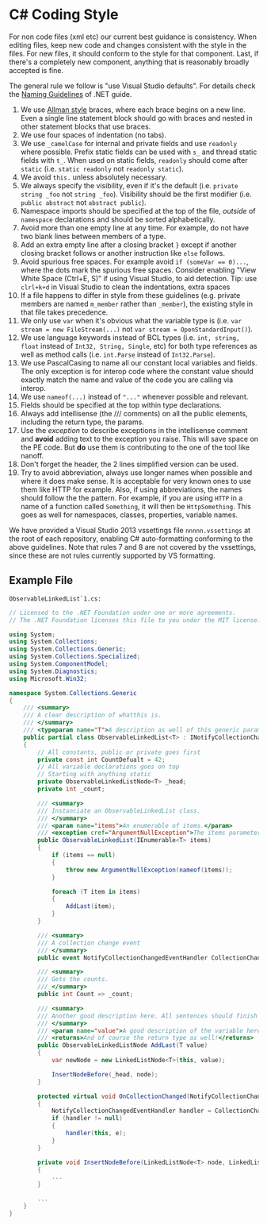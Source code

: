# C# Coding Style

For non code files (xml etc) our current best guidance is consistency. When editing files, keep new code and changes consistent with the style in the files. For new files, it should conform to the style for that component. Last, if there's a completely new component, anything that is reasonably broadly accepted is fine.

The general rule we follow is "use Visual Studio defaults". For details check the [Naming Guidelines](https://docs.microsoft.com/en-us/dotnet/standard/design-guidelines/naming-guidelines) of .NET guide.

1. We use [Allman style](http://en.wikipedia.org/wiki/Indent_style#Allman_style) braces, where each brace begins on a new line. Even a single line statement block should go with braces and nested in other statement blocks that use braces.
2. We use four spaces of indentation (no tabs).
3. We use `_camelCase` for internal and private fields and use `readonly` where possible. Prefix static fields can be used with `s_` and thread static fields with `t_`. When used on static fields, `readonly` should come after `static` (i.e. `static readonly` not `readonly static`).
4. We avoid `this.` unless absolutely necessary.
5. We always specify the visibility, even if it's the default (i.e.
   `private string _foo` not `string _foo`). Visibility should be the first modifier (i.e.
   `public abstract` not `abstract public`).
6. Namespace imports should be specified at the top of the file, *outside* of
   `namespace` declarations and should be sorted alphabetically.
7. Avoid more than one empty line at any time. For example, do not have two
   blank lines between members of a type.
8. Add an extra empty line after a closing bracket `}` except if another closing bracket follows or another instruction like `else` follows.
9. Avoid spurious free spaces.
   For example avoid `if (someVar == 0)...`, where the dots mark the spurious free spaces.
   Consider enabling "View White Space (Ctrl+E, S)" if using Visual Studio, to aid detection.
   Tip: use `clrl+k+d` in Visual Studio to clean the indentations, extra spaces
10. If a file happens to differ in style from these guidelines (e.g. private members are named `m_member`
   rather than `_member`), the existing style in that file takes precedence.
11. We only use `var` when it's obvious what the variable type is (i.e. `var stream = new FileStream(...)` not `var stream = OpenStandardInput()`).
12. We use language keywords instead of BCL types (i.e. `int, string, float` instead of `Int32, String, Single`, etc) for both type references as well as method calls (i.e. `int.Parse` instead of `Int32.Parse`).
13. We use PascalCasing to name all our constant local variables and fields. The only exception is for interop code where the constant value should exactly match the name and value of the code you are calling via interop.
14. We use ```nameof(...)``` instead of ```"..."``` whenever possible and relevant.
15. Fields should be specified at the top within type declarations.
16. Always add intellisense (the /// comments) on all the public elements, including the return type, the params.
17. Use the *exception* to describe exceptions in the intellisense comment and **avoid** adding text to the exception you raise. This will save space on the PE code. But **do** use them is contributing to the one of the tool like nanoff.
18. Don't forget the header, the 2 lines simplified version can be used.
19. Try to avoid abbreviation, always use longer names when possible and where it does make sense. It is acceptable for very known ones to use them like HTTP for example. Also, if using abbreviations, the names should follow the the pattern. For example, if you are using `HTTP` in a name of a function called `Something`, it will then be `HttpSomething`. This goes as well for namespaces, classes, properties, variable names.

We have provided a Visual Studio 2013 vssettings file `nnnnn.vssettings` at the root of each repository, enabling C# auto-formatting conforming to the above guidelines. Note that rules 7 and 8 are not covered by the vssettings, since these are not rules currently supported by VS formatting.

## Example File

``ObservableLinkedList`1.cs:``

```C#
// Licensed to the .NET Foundation under one or more agreements.
// The .NET Foundation licenses this file to you under the MIT license.

using System;
using System.Collections;
using System.Collections.Generic;
using System.Collections.Specialized;
using System.ComponentModel;
using System.Diagnostics;
using Microsoft.Win32;

namespace System.Collections.Generic
{
    /// <summary>
    /// A clear description of whatthis is.
    /// </summary>
    /// <typeparam name="T">A description as well of this generic parameter.</typeparam>
    public partial class ObservableLinkedList<T> : INotifyCollectionChanged, INotifyPropertyChanged
    {
        // All constants, public or private goes first
        private const int CountDefualt = 42;
        // All variable declarations goes on top
        // Starting with anything static
        private ObservableLinkedListNode<T> _head;
        private int _count;

        /// <summary>
        /// Instanciate an ObservableLinkedList class. 
        /// </summary>
        /// <param name="items">An enumerable of items.</param>
        /// <exception cref="ArgumentNullException">The items parameter can't be null.</exception>
        public ObservableLinkedList(IEnumerable<T> items)
        {
            if (items == null)
            {
                throw new ArgumentNullException(nameof(items));
            }

            foreach (T item in items)
            {
                AddLast(item);
            }
        }

        /// <summary>
        /// A collection change event
        /// </summary>
        public event NotifyCollectionChangedEventHandler CollectionChanged;

        /// <summary>
        /// Gets the counts.
        /// </summary>
        public int Count => _count;        

        /// <summary>
        /// Another good description here. All sentences should finish with a dot.
        /// </summary>
        /// <param name="value">A good description of the variable here as well.</param>
        /// <returns>And of course the return type as well!</returns>
        public ObservableLinkedListNode AddLast(T value)
        {
            var newNode = new LinkedListNode<T>(this, value);

            InsertNodeBefore(_head, node);
        }

        protected virtual void OnCollectionChanged(NotifyCollectionChangedEventArgs e)
        {
            NotifyCollectionChangedEventHandler handler = CollectionChanged;
            if (handler != null)
            {
                handler(this, e);
            }
        }

        private void InsertNodeBefore(LinkedListNode<T> node, LinkedListNode<T> newNode)
        {
            ...
        }

        ...
    }
}
```
